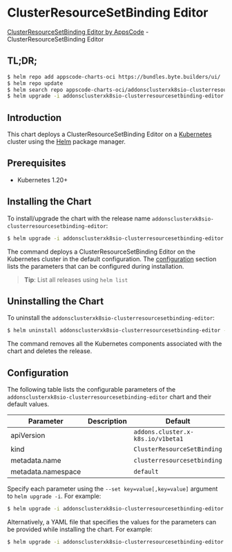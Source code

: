 # ClusterResourceSetBinding Editor

[ClusterResourceSetBinding Editor by AppsCode](https://appscode.com) - ClusterResourceSetBinding Editor

## TL;DR;

```bash
$ helm repo add appscode-charts-oci https://bundles.byte.builders/ui/
$ helm repo update
$ helm search repo appscode-charts-oci/addonsclusterxk8sio-clusterresourcesetbinding-editor --version=v0.7.0
$ helm upgrade -i addonsclusterxk8sio-clusterresourcesetbinding-editor appscode-charts-oci/addonsclusterxk8sio-clusterresourcesetbinding-editor -n default --create-namespace --version=v0.7.0
```

## Introduction

This chart deploys a ClusterResourceSetBinding Editor on a [Kubernetes](http://kubernetes.io) cluster using the [Helm](https://helm.sh) package manager.

## Prerequisites

- Kubernetes 1.20+

## Installing the Chart

To install/upgrade the chart with the release name `addonsclusterxk8sio-clusterresourcesetbinding-editor`:

```bash
$ helm upgrade -i addonsclusterxk8sio-clusterresourcesetbinding-editor appscode-charts-oci/addonsclusterxk8sio-clusterresourcesetbinding-editor -n default --create-namespace --version=v0.7.0
```

The command deploys a ClusterResourceSetBinding Editor on the Kubernetes cluster in the default configuration. The [configuration](#configuration) section lists the parameters that can be configured during installation.

> **Tip**: List all releases using `helm list`

## Uninstalling the Chart

To uninstall the `addonsclusterxk8sio-clusterresourcesetbinding-editor`:

```bash
$ helm uninstall addonsclusterxk8sio-clusterresourcesetbinding-editor -n default
```

The command removes all the Kubernetes components associated with the chart and deletes the release.

## Configuration

The following table lists the configurable parameters of the `addonsclusterxk8sio-clusterresourcesetbinding-editor` chart and their default values.

|     Parameter      | Description |                   Default                    |
|--------------------|-------------|----------------------------------------------|
| apiVersion         |             | <code>addons.cluster.x-k8s.io/v1beta1</code> |
| kind               |             | <code>ClusterResourceSetBinding</code>       |
| metadata.name      |             | <code>clusterresourcesetbinding</code>       |
| metadata.namespace |             | <code>default</code>                         |


Specify each parameter using the `--set key=value[,key=value]` argument to `helm upgrade -i`. For example:

```bash
$ helm upgrade -i addonsclusterxk8sio-clusterresourcesetbinding-editor appscode-charts-oci/addonsclusterxk8sio-clusterresourcesetbinding-editor -n default --create-namespace --version=v0.7.0 --set apiVersion=addons.cluster.x-k8s.io/v1beta1
```

Alternatively, a YAML file that specifies the values for the parameters can be provided while
installing the chart. For example:

```bash
$ helm upgrade -i addonsclusterxk8sio-clusterresourcesetbinding-editor appscode-charts-oci/addonsclusterxk8sio-clusterresourcesetbinding-editor -n default --create-namespace --version=v0.7.0 --values values.yaml
```
